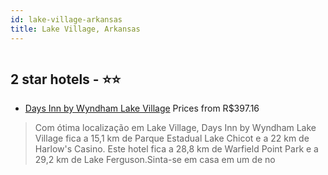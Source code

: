 ```yaml
---
id: lake-village-arkansas
title: Lake Village, Arkansas
---
```


<center><img src="https://i.travelapi.com/hotels/1000000/70000/63800/63725/1e016386_z.jpg" alt="" /></center>


##  2 star hotels - ⭐️⭐️

-    [Days Inn by Wyndham Lake Village](https://www.hurb.com/br/aud/https://www.hurb.com/br/hotels/lake-village/days-inn-by-wyndham-lake-village-HT-Q535?cmp=18055) Prices from R$397.16
   > Com ótima localização em Lake Village, Days Inn by Wyndham Lake Village fica a 15,1 km de Parque Estadual Lake Chicot e a 22 km de Harlow's Casino.  Este hotel fica a 28,8 km de Warfield Point Park e a 29,2 km de Lake Ferguson.Sinta-se em casa em um de no
